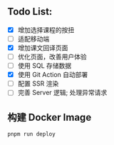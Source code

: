 ## Todo List:

- [x] 增加选择课程的按扭
- [ ] 适配移动端
- [x] 增加课文回译页面
- [ ] 优化页面，改善用户体验
- [ ] 使用 SQL 存储数据
- [x] 使用 Git Action 自动部署
- [ ] 配置 SSR 渲染
- [ ] 完善 Server 逻辑; 处理异常请求

## 构建 Docker Image

```shell
pnpm run deploy
```
